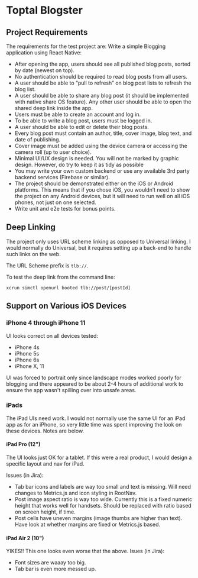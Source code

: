 # Toptal Blogster

## Project Requirements
The requirements for the test project are:
Write a simple Blogging application using React Native:

- After opening the app, users should see all published blog posts, sorted by date (newest on top).
- No authentication should be required to read blog posts from all users.
- A user should be able to “pull to refresh” on blog post lists to refresh the blog list.
- A user should be able to share any blog post (it should be implemented with native share OS feature). Any other user should be able to open the shared deep link inside the app.
- Users must be able to create an account and log in.
- To be able to write a blog post, users must be logged in.
- A user should be able to edit or delete their blog posts.
- Every blog post must contain an author, title, cover image, blog text, and date of publishing.
- Cover image must be added using the device camera or accessing the camera roll (up to user choice). 
- Minimal UI/UX design is needed. You will not be marked by graphic design. However, do try to keep it as tidy as possible
- You may write your own custom backend or use any available 3rd party backend services (Firebase or similar).
- The project should be demonstrated either on the iOS or Android platforms. This means that if you chose iOS, you wouldn’t need to show the project on any Android devices, but it will need to run well on all iOS phones, not just on one selected.
- Write unit and e2e tests for bonus points.


## Deep Linking
The project only uses URL scheme linking as opposed to Universal linking. I would normally do Universal, but it requires
setting up a back-end to handle such links on the web.

The URL Scheme prefix is `tlb://`.

To test the deep link from the command line:

`xcrun simctl openurl booted tlb://post/[postId]`
     

## Support on Various iOS Devices

### iPhone 4 through iPhone 11

UI looks correct on all devices tested:
- iPhone 4s
- iPhone 5s
- iPhone 6s
- iPhone X, 11
    
UI was forced to portrait only since landscape modes worked poorly for blogging and there appeared to be about 2-4 hours of additional work to ensure the app wasn't spilling over into unsafe areas.

### iPads

The iPad UIs need work. I would not normally use the same UI for an iPad app as for an iPhone, so very little time
was spent improving the look on these devices. Notes are below.

#### iPad Pro (12")

The UI looks just OK for a tablet. If this were a real product, I would design a specific layout and nav for iPad.

Issues (in Jira):
- Tab bar icons and labels are way too small and text is missing. Will need changes to Metrics.js and icon styling in RootNav. 
- Post image aspect ratio is way too wide. Currently this is a fixed numeric height that works well for handsets. Should be replaced with ratio based on
screen height, if time.
- Post cells have uneven margins (image thumbs are higher than text). Have look at whether margins are fixed or Metrics.js based.

#### iPad Air 2 (10")

YIKES!! This one looks even worse that the above. Isues (in Jira):
- Font sizes are waaay too big.
- Tab bar is even more messed up.
